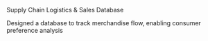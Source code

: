Supply Chain Logistics & Sales Database

Designed a database to track merchandise flow, enabling consumer preference analysis	
